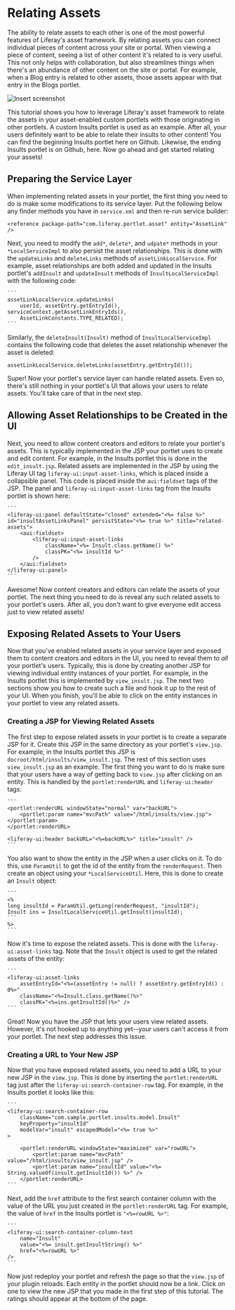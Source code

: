 # Relating Assets

The ability to relate assets to each other is one of the most powerful features 
of Liferay's asset framework. By relating assets you can connect individual 
pieces of content across your site or portal. When viewing a piece of content, 
seeing a list of other content it's related to is very useful. This not only 
helps with collaboration, but also streamlines things when there's an abundance 
of other content on the site or portal. For example, when a Blog entry is 
related to other assets, those assets appear with that entry in the Blogs 
portlet.

![Insert screenshot]()

This tutorial shows you how to leverage Liferay's asset framework to relate the 
assets in your asset-enabled custom portlets with those originating in other 
portlets. A custom Insults portlet is used as an example. After all, your users 
definitely want to be able to relate their insults to other content! You can 
find the beginning Insults portlet here on Github. Likewise, the ending Insults 
portlet is on Github, here. Now go ahead and get started relating your assets!

## Preparing the Service Layer

When implementing related assets in your portlet, the first thing you need to do 
is make some modifications to its service layer. Put the following below any 
finder methods you have in `service.xml` and then re-run service builder:

    <reference package-path="com.liferay.portlet.asset" entity="AssetLink" />
    
Next, you need to modify the `add*`, `delete*`, and `udpate*` methods in your 
`*LocalServiceImpl` to also persist the asset relationships. This is done with 
the  `updateLinks` and `deleteLinks` methods of `assetLinkLocalService`. For 
example, asset relationships are both added and updated in the Insults portlet's 
`addInsult` and `updateInsult` methods of `InsultLocalServiceImpl` with the 
following code:

    ```
    assetLinkLocalService.updateLinks(
        userId, assetEntry.getEntryId(), serviceContext.getAssetLinkEntryIds(),
        AssetLinkConstants.TYPE_RELATED);
    ```

Similarly, the `deleteInsult(Insult)` method of `InsultLocalServiceImpl` 
contains the following code that deletes the asset relationship whenever the 
asset is deleted:

    assetLinkLocalService.deleteLinks(assetEntry.getEntryId());

Super! Now your portlet's service layer can handle related assets. Even so, 
there's still nothing in your portlet's UI that allows your users to relate 
assets. You'll take care of that in the next step.

## Allowing Asset Relationships to be Created in the UI

Next, you need to allow content creators and editors to relate your portlet's 
assets. This is typically implemented in the JSP your portlet uses to create and 
edit content. For example, in the Insults portlet this is done in the 
`edit_insult.jsp`. Related assets are implemented in the JSP by using the 
Liferay UI tag `liferay-ui:input-asset-links`, which is placed inside a 
collapsible panel. This code is placed inside the `aui:fieldset` tags of the 
JSP. The panel and `liferay-ui:input-asset-links` tag from the Insults portlet 
is shown here:

    ```
    <liferay-ui:panel defaultState="closed" extended="<%= false %>" id="insultAssetLinksPanel" persistState="<%= true %>" title="related-assets">
        <aui:fieldset>
            <liferay-ui:input-asset-links
                className="<%= Insult.class.getName() %>"
                classPK="<%= insultId %>"
            />
        </aui:fieldset>
    </liferay-ui:panel>
    ```

Awesome! Now content creators and editors can relate the assets of your portlet. 
The next thing you need to do is reveal any such related assets to your 
portlet's users. After all, you don't want to give everyone edit access just to 
view related assets!

## Exposing Related Assets to Your Users

Now that you've enabled related assets in your service layer and exposed them to 
content creators and editors in the UI, you need to reveal them to *all* your 
portlet's users. Typically, this is done by creating another JSP for viewing 
individual entity instances of your portlet. For example, in the Insults portlet 
this is implemented by `view_insult.jsp`. The next two sections show you how 
to create such a file and hook it up to the rest of your UI. When you finish, 
you'll be able to click on the entity instances in your portlet to view any 
related assets.

### Creating a JSP for Viewing Related Assets

The first step to expose related assets in your portlet is to create a separate 
JSP for it. Create this JSP in the same directory as your portlet's `view.jsp`. 
For example, in the Insults portlet this JSP is 
`docroot/html/insults/view_insult.jsp`. The rest of this section uses 
`view_insult.jsp` as an example. The first thing you want to do is make sure 
that your users have a way of getting back to `view.jsp` after clicking on an 
entity. This is handled by the `portlet:renderURL` and `liferay-ui:header` tags:

    ```
    <portlet:renderURL windowState="normal" var="backURL">
        <portlet:param name="mvcPath" value="/html/insults/view.jsp"></portlet:param>
    </portlet:renderURL>

    <liferay-ui:header backURL="<%=backURL%>" title="insult" />
    ```

You also want to show the entity in the JSP when a user clicks on it. To do 
this, use `ParamUtil` to get the id of the entity from the `renderRequest`. Then 
create an object using your `*LocalServiceUtil`. Here, this is done to create an 
`Insult` object:

    ```
    <%
    long insultId = ParamUtil.getLong(renderRequest, "insultId");
    Insult ins = InsultLocalServiceUtil.getInsult(insultId);
    ```
    %>
    ```
    
Now it's time to expose the related assets. This is done with the 
`liferay-ui:asset-links` tag. Note that the `Insult` object is used to get the 
related assets of the entity:

    ```
    <liferay-ui:asset-links
        assetEntryId="<%=(assetEntry != null) ? assetEntry.getEntryId() : 0%>"
        className="<%=Insult.class.getName()%>"
        classPK="<%=ins.getInsultId()%>" />
    ```

Great! Now you have the JSP that lets your users view related assets. However, 
it's not hooked up to anything yet--your users can't access it from your 
portlet. The next step addresses this issue.

### Creating a URL to Your New JSP

Now that you have exposed related assets, you need to add a URL to your new JSP 
in the `view.jsp`. This is done by inserting the `portlet:renderURL` tag just 
after the `liferay-ui:search-container-row` tag. For example, in the Insults 
portlet it looks like this:

    ```
    <liferay-ui:search-container-row
        className="com.sample.portlet.insults.model.Insult"
        keyProperty="insultId"
        modelVar="insult" escapedModel="<%= true %>"
    >
    
        <portlet:renderURL windowState="maximized" var="rowURL">
            <portlet:param name="mvcPath" value="/html/insults/view_insult.jsp" />
            <portlet:param name="insultId" value="<%= String.valueOf(insult.getInsultId()) %>" />
        </portlet:renderURL>
    ```

Next, add the `href` attribute to the first search container column with the 
value of the URL you just created in the `portlet:renderURL` tag. For example, 
the value of `href` in the Insults portlet is `"<%=rowURL %>"`:

    ```
    <liferay-ui:search-container-column-text
        name="Insult"
        value="<%= insult.getInsultString() %>"
        href="<%=rowURL %>"
    />
    ```

Now just redeploy your portlet and refresh the page so that the `view.jsp` of 
your plugin reloads. Each entity in the portlet should now be a link. Click on 
one to view the new JSP that you made in the first step of this tutorial. The 
ratings should appear at the bottom of the page.
